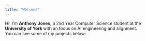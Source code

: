 ```yaml
---
title: "Welcome"
---
```



Hi! I'm **Anthony Jones**, a 2nd Year Computer Science student at the **University of York** with an focus on AI engineering and alignment.  
You can see some of my projects below:
